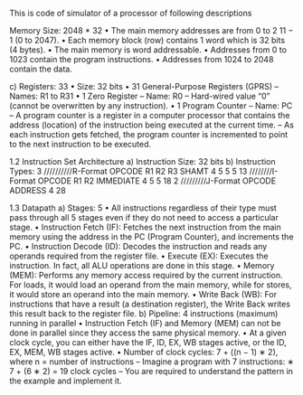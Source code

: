This is code of simulator of a processor of following descriptions


Memory Size: 2048 * 32
• The main memory addresses are from 0 to 2
11 − 1 (0 to 2047).
• Each memory block (row) contains 1 word which is 32 bits (4 bytes).
• The main memory is word addressable.
• Addresses from 0 to 1023 contain the program instructions.
• Addresses from 1024 to 2048 contain the data.

c) Registers: 33
• Size: 32 bits
• 31 General-Purpose Registers (GPRS)
– Names: R1 to R31
• 1 Zero Register
– Name: R0
– Hard-wired value “0” (cannot be overwritten by any instruction).
• 1 Program Counter
– Name: PC
– A program counter is a register in a computer processor that contains the address (location) of the instruction being executed at the current time.
– As each instruction gets fetched, the program counter is incremented to point to the next
instruction to be executed.

1.2 Instruction Set Architecture
a) Instruction Size: 32 bits
b) Instruction Types: 3
//////////R-Format
OPCODE R1 R2 R3 SHAMT
4 5 5 5 13
////////I-Format
OPCODE R1 R2 IMMEDIATE
4 5 5 18
2
/////////J-Format
OPCODE ADDRESS
4 28

1.3 Datapath
a) Stages: 5
• All instructions regardless of their type must pass through all 5 stages even if they do not need
to access a particular stage.
• Instruction Fetch (IF): Fetches the next instruction from the main memory using the
address in the PC (Program Counter), and increments the PC.
• Instruction Decode (ID): Decodes the instruction and reads any operands required from
the register file.
• Execute (EX): Executes the instruction. In fact, all ALU operations are done in this stage.
• Memory (MEM): Performs any memory access required by the current instruction. For
loads, it would load an operand from the main memory, while for stores, it would store an
operand into the main memory.
• Write Back (WB): For instructions that have a result (a destination register), the Write
Back writes this result back to the register file.
b) Pipeline: 4 instructions (maximum) running in parallel
• Instruction Fetch (IF) and Memory (MEM) can not be done in parallel since they access
the same physical memory.
• At a given clock cycle, you can either have the IF, ID, EX, WB stages active, or the ID,
EX, MEM, WB stages active.
• Number of clock cycles: 7 + ((n − 1) ∗ 2), where n = number of instructions
– Imagine a program with 7 instructions:
∗ 7 + (6 ∗ 2) = 19 clock cycles
– You are required to understand the pattern in the example and implement it.
